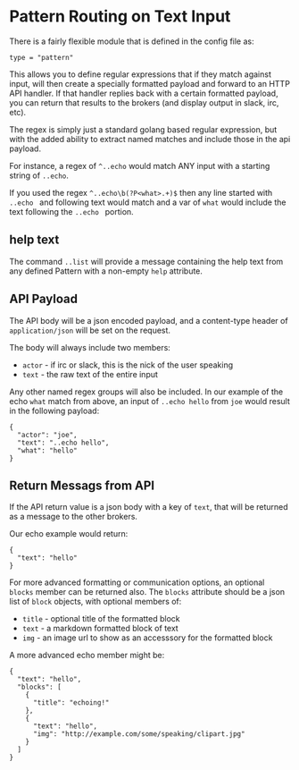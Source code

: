 # Pattern Routing on Text Input

There is a fairly flexible module that is defined in the config file as:

  `type = "pattern"`

This allows you to define regular expressions that if they match against input,
will then create a specially formatted payload and forward to an HTTP API
handler.  If that handler replies back with a certain formatted payload, you can
return that results to the brokers (and display output in slack, irc, etc).


The regex is simply just a standard golang based regular expression, but with
the added ability to extract named matches and include those in the api payload.


For instance, a regex of `^..echo` would match ANY input with a starting string
of `..echo`.

If you used the regex `^..echo\b(?P<what>.+)$` then any line started with
`..echo ` and following text would match and a var of `what` would include the
text following the `..echo ` portion.

## help text

The command `..list` will provide a message containing the help text from any
defined Pattern with a non-empty `help` attribute.

## API Payload

The API body will be a json encoded payload, and a content-type header of
`application/json` will be set on the request.

The body will always include two members:

- `actor` - if irc or slack, this is the nick of the user speaking
- `text` - the raw text of the entire input

Any other named regex groups will also be included.  In our example of the echo
`what` match from above, an input of `..echo hello` from `joe` would result in the
following payload:

```
{
  "actor": "joe",
  "text": "..echo hello",
  "what": "hello"
}
```

## Return Messags from API

If the API return value is a json body with a key of `text`, that will be
returned as a message to the other brokers.

Our echo example would return:

```
{
  "text": "hello"
}
```

For more advanced formatting or communication options, an optional `blocks`
member can be returned also.  The `blocks` attribute should be a json list of
`block` objects, with optional members of:

- `title` - optional title of the formatted block
- `text` - a markdown formatted block of text
- `img` - an image url to show as an accesssory for the formatted block

A more advanced echo member might be:

```
{
  "text": "hello",
  "blocks": [
    {
      "title": "echoing!"
    },
    {
      "text": "hello",
      "img": "http://example.com/some/speaking/clipart.jpg"
    }
  ]
}
```

